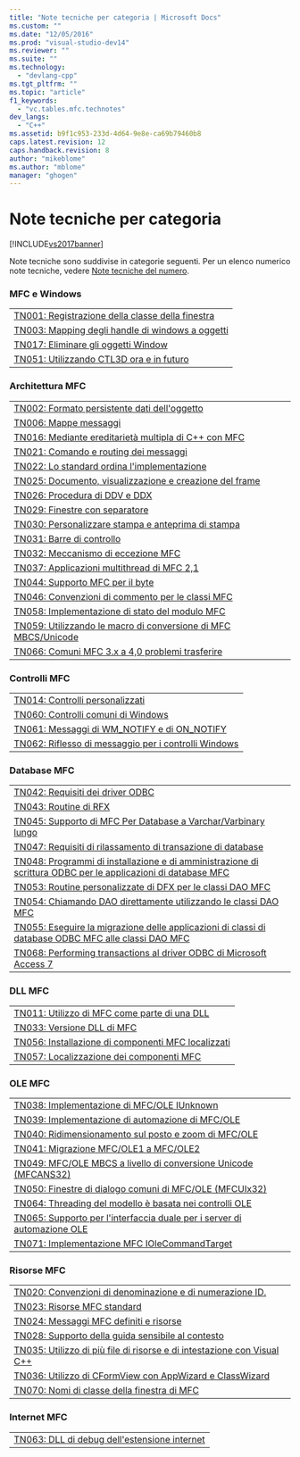 ```yaml
---
title: "Note tecniche per categoria | Microsoft Docs"
ms.custom: ""
ms.date: "12/05/2016"
ms.prod: "visual-studio-dev14"
ms.reviewer: ""
ms.suite: ""
ms.technology: 
  - "devlang-cpp"
ms.tgt_pltfrm: ""
ms.topic: "article"
f1_keywords: 
  - "vc.tables.mfc.technotes"
dev_langs: 
  - "C++"
ms.assetid: b9f1c953-233d-4d64-9e8e-ca69b79460b8
caps.latest.revision: 12
caps.handback.revision: 8
author: "mikeblome"
ms.author: "mblome"
manager: "ghogen"
---
```

# Note tecniche per categoria
[!INCLUDE[vs2017banner](../assembler/inline/includes/vs2017banner.md)]

Note tecniche sono suddivise in categorie seguenti.  Per un elenco numerico note tecniche, vedere [Note tecniche del numero](../mfc/technical-notes-by-number.md).  
  
### MFC e Windows  
  
||  
|-|  
|[TN001: Registrazione della classe della finestra](../mfc/tn001-window-class-registration.md)|  
|[TN003: Mapping degli handle di windows a oggetti](../mfc/tn003-mapping-of-windows-handles-to-objects.md)|  
|[TN017: Eliminare gli oggetti Window](../mfc/tn017-destroying-window-objects.md)|  
|[TN051: Utilizzando CTL3D ora e in futuro](../mfc/tn051-using-ctl3d-now-and-in-the-future.md)|  
  
### Architettura MFC  
  
||  
|-|  
|[TN002: Formato persistente dati dell'oggetto](../mfc/tn002-persistent-object-data-format.md)|  
|[TN006: Mappe messaggi](../mfc/tn006-message-maps.md)|  
|[TN016: Mediante ereditarietà multipla di C\+\+ con MFC](../mfc/tn016-using-cpp-multiple-inheritance-with-mfc.md)|  
|[TN021: Comando e routing dei messaggi](../mfc/tn021-command-and-message-routing.md)|  
|[TN022: Lo standard ordina l'implementazione](../mfc/tn022-standard-commands-implementation.md)|  
|[TN025: Documento, visualizzazione e creazione del frame](../mfc/tn025-document-view-and-frame-creation.md)|  
|[TN026: Procedura di DDV e DDX](../mfc/tn026-ddx-and-ddv-routines.md)|  
|[TN029: Finestre con separatore](../mfc/tn029-splitter-windows.md)|  
|[TN030: Personalizzare stampa e anteprima di stampa](../mfc/tn030-customizing-printing-and-print-preview.md)|  
|[TN031: Barre di controllo](../mfc/tn031-control-bars.md)|  
|[TN032: Meccanismo di eccezione MFC](../mfc/tn032-mfc-exception-mechanism.md)|  
|[TN037: Applicazioni multithread di MFC 2,1](../mfc/tn037-multithreaded-mfc-2-1-applications.md)|  
|[TN044: Supporto MFC per il byte](../mfc/tn044-mfc-support-for-dbcs.md)|  
|[TN046: Convenzioni di commento per le classi MFC](../mfc/tn046-commenting-conventions-for-the-mfc-classes.md)|  
|[TN058: Implementazione di stato del modulo MFC](../mfc/tn058-mfc-module-state-implementation.md)|  
|[TN059: Utilizzando le macro di conversione di MFC MBCS\/Unicode](../mfc/tn059-using-mfc-mbcs-unicode-conversion-macros.md)|  
|[TN066: Comuni MFC 3.x a 4,0 problemi trasferire](../mfc/tn066-common-mfc-3-x-to-4-0-porting-issues.md)|  
  
### Controlli MFC  
  
||  
|-|  
|[TN014: Controlli personalizzati](../mfc/tn014-custom-controls.md)|  
|[TN060: Controlli comuni di Windows](../mfc/tn060-the-new-windows-common-controls.md)|  
|[TN061: Messaggi di WM\_NOTIFY e di ON\_NOTIFY](../mfc/tn061-on-notify-and-wm-notify-messages.md)|  
|[TN062: Riflesso di messaggio per i controlli Windows](../mfc/tn062-message-reflection-for-windows-controls.md)|  
  
### Database MFC  
  
||  
|-|  
|[TN042: Requisiti dei driver ODBC](../mfc/tn042-odbc-driver-developer-recommendations.md)|  
|[TN043: Routine di RFX](../mfc/tn043-rfx-routines.md)|  
|[TN045: Supporto di MFC Per Database a Varchar\/Varbinary lungo](../mfc/tn045-mfc-database-support-for-long-varchar-varbinary.md)|  
|[TN047: Requisiti di rilassamento di transazione di database](../mfc/tn047-relaxing-database-transaction-requirements.md)|  
|[TN048: Programmi di installazione e di amministrazione di scrittura ODBC per le applicazioni di database MFC](../mfc/tn048-writing-odbc-setup-and-administration-programs.md)|  
|[TN053: Routine personalizzate di DFX per le classi DAO MFC](../mfc/tn053-custom-dfx-routines-for-dao-database-classes.md)|  
|[TN054: Chiamando DAO direttamente utilizzando le classi DAO MFC](../mfc/tn054-calling-dao-directly-while-using-mfc-dao-classes.md)|  
|[TN055: Eseguire la migrazione delle applicazioni di classi di database ODBC MFC alle classi DAO MFC](../mfc/tn055-migrating-mfc-odbc-database-class-applications-to-mfc-dao-classes.md)|  
|[TN068: Performing transactions al driver ODBC di Microsoft Access 7](../mfc/tn068-performing-transactions-with-the-microsoft-access-7-odbc-driver.md)|  
  
### DLL MFC  
  
||  
|-|  
|[TN011: Utilizzo di MFC come parte di una DLL](../mfc/tn011-using-mfc-as-part-of-a-dll.md)|  
|[TN033: Versione DLL di MFC](../mfc/tn033-dll-version-of-mfc.md)|  
|[TN056: Installazione di componenti MFC localizzati](../mfc/tn056-installation-of-localized-mfc-components.md)|  
|[TN057: Localizzazione dei componenti MFC](../mfc/tn057-localization-of-mfc-components.md)|  
  
### OLE MFC  
  
||  
|-|  
|[TN038: Implementazione di MFC\/OLE IUnknown](../mfc/tn038-mfc-ole-iunknown-implementation.md)|  
|[TN039: Implementazione di automazione di MFC\/OLE](../mfc/tn039-mfc-ole-automation-implementation.md)|  
|[TN040: Ridimensionamento sul posto e zoom di MFC\/OLE](../mfc/tn040-mfc-ole-in-place-resizing-and-zooming.md)|  
|[TN041: Migrazione MFC\/OLE1 a MFC\/OLE2](../mfc/tn041-mfc-ole1-migration-to-mfc-ole-2.md)|  
|[TN049: MFC\/OLE MBCS a livello di conversione Unicode \(MFCANS32\)](../mfc/tn049-mfc-ole-mbcs-to-unicode-translation-layer-mfcans32.md)|  
|[TN050: Finestre di dialogo comuni di MFC\/OLE \(MFCUIx32\)](../mfc/tn050-mfc-ole-common-dialogs-mfcuix32.md)|  
|[TN064: Threading del modello è basata nei controlli OLE](../mfc/tn064-apartment-model-threading-in-activex-controls.md)|  
|[TN065: Supporto per l'interfaccia duale per i server di automazione OLE](../mfc/tn065-dual-interface-support-for-ole-automation-servers.md)|  
|[TN071: Implementazione MFC IOleCommandTarget](../mfc/tn071-mfc-iolecommandtarget-implementation.md)|  
  
### Risorse MFC  
  
||  
|-|  
|[TN020: Convenzioni di denominazione e di numerazione ID.](../mfc/tn020-id-naming-and-numbering-conventions.md)|  
|[TN023: Risorse MFC standard](../mfc/tn023-standard-mfc-resources.md)|  
|[TN024: Messaggi MFC definiti e risorse](../mfc/tn024-mfc-defined-messages-and-resources.md)|  
|[TN028: Supporto della guida sensibile al contesto](../mfc/tn028-context-sensitive-help-support.md)|  
|[TN035: Utilizzo di più file di risorse e di intestazione con Visual C\+\+](../mfc/tn035-using-multiple-resource-files-and-header-files-with-visual-cpp.md)|  
|[TN036: Utilizzo di CFormView con AppWizard e ClassWizard](../mfc/tn036-using-cformview-with-appwizard-and-classwizard.md)|  
|[TN070: Nomi di classe della finestra di MFC](../mfc/tn070-mfc-window-class-names.md)|  
  
### Internet MFC  
  
||  
|-|  
|[TN063: DLL di debug dell'estensione internet](../mfc/tn063-debugging-internet-extension-dlls.md)|